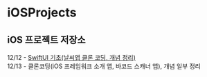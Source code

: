 # iOSProjects

## iOS 프로젝트 저장소

12/12 - <a href=./clone_coding/SwiftUI-Weather>SwiftUI 기초(날씨앱 클론 코딩, 개념 정리)</a>  
12/13 - 클론코딩(iOS 프레임워크 소개 앱, 바코드 스캐너 앱), 개념 일부 정리  
